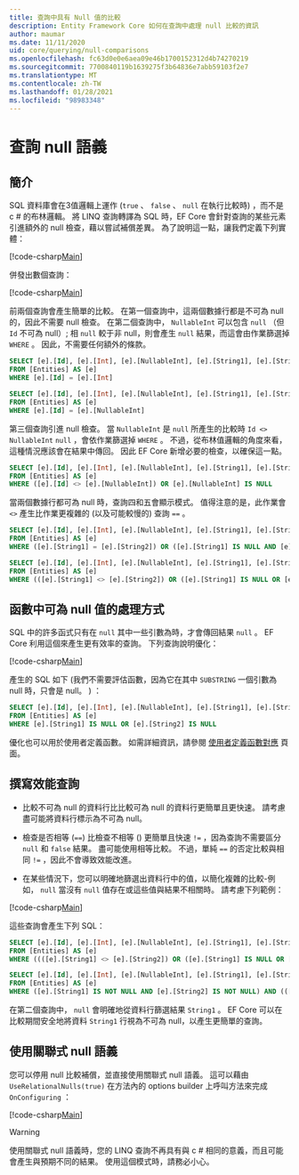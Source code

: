 ```yaml
---
title: 查詢中具有 Null 值的比較
description: Entity Framework Core 如何在查詢中處理 null 比較的資訊
author: maumar
ms.date: 11/11/2020
uid: core/querying/null-comparisons
ms.openlocfilehash: fc63d0e0e6aea09e46b1700152312d4b74270219
ms.sourcegitcommit: 7700840119b1639275f3b64836e7abb59103f2e7
ms.translationtype: MT
ms.contentlocale: zh-TW
ms.lasthandoff: 01/28/2021
ms.locfileid: "98983348"
---
```

# <a name="query-null-semantics"></a>查詢 null 語義

## <a name="introduction"></a>簡介

SQL 資料庫會在3值邏輯上運作 (`true` 、 `false` 、 `null` 在執行比較時) ，而不是 c # 的布林邏輯。 將 LINQ 查詢轉譯為 SQL 時，EF Core 會針對查詢的某些元素引進額外的 null 檢查，藉以嘗試補償差異。
為了說明這一點，讓我們定義下列實體：

[!code-csharp[Main](../../../samples/core/Querying/NullSemantics/NullSemanticsEntity.cs#Entity)]

併發出數個查詢：

[!code-csharp[Main](../../../samples/core/Querying/NullSemantics/Program.cs#BasicExamples)]

前兩個查詢會產生簡單的比較。 在第一個查詢中，這兩個數據行都是不可為 null 的，因此不需要 null 檢查。 在第二個查詢中， `NullableInt` 可以包含 `null` （但 `Id` 不可為 null）; 相 `null` 較于非 null，則會產生 `null` 結果，而這會由作業篩選掉 `WHERE` 。 因此，不需要任何額外的條款。

```sql
SELECT [e].[Id], [e].[Int], [e].[NullableInt], [e].[String1], [e].[String2]
FROM [Entities] AS [e]
WHERE [e].[Id] = [e].[Int]

SELECT [e].[Id], [e].[Int], [e].[NullableInt], [e].[String1], [e].[String2]
FROM [Entities] AS [e]
WHERE [e].[Id] = [e].[NullableInt]
```

第三個查詢引進 null 檢查。 當 `NullableInt` 是 `null` 所產生的比較時 `Id <> NullableInt` `null` ，會依作業篩選掉 `WHERE` 。 不過，從布林值邏輯的角度來看，這種情況應該會在結果中傳回。 因此 EF Core 新增必要的檢查，以確保這一點。

```sql
SELECT [e].[Id], [e].[Int], [e].[NullableInt], [e].[String1], [e].[String2]
FROM [Entities] AS [e]
WHERE ([e].[Id] <> [e].[NullableInt]) OR [e].[NullableInt] IS NULL
```

當兩個數據行都可為 null 時，查詢四和五會顯示模式。 值得注意的是，此作業會 `<>` 產生比作業更複雜的 (以及可能較慢的) 查詢 `==` 。

```sql
SELECT [e].[Id], [e].[Int], [e].[NullableInt], [e].[String1], [e].[String2]
FROM [Entities] AS [e]
WHERE ([e].[String1] = [e].[String2]) OR ([e].[String1] IS NULL AND [e].[String2] IS NULL)

SELECT [e].[Id], [e].[Int], [e].[NullableInt], [e].[String1], [e].[String2]
FROM [Entities] AS [e]
WHERE (([e].[String1] <> [e].[String2]) OR ([e].[String1] IS NULL OR [e].[String2] IS NULL)) AND ([e].[String1] IS NOT NULL OR [e].[String2] IS NOT NULL)
```

## <a name="treatment-of-nullable-values-in-functions"></a>函數中可為 null 值的處理方式

SQL 中的許多函式只有在 `null` 其中一些引數為時，才會傳回結果 `null` 。 EF Core 利用這個來產生更有效率的查詢。
下列查詢說明優化：

[!code-csharp[Main](../../../samples/core/Querying/NullSemantics/Program.cs#Functions)]

產生的 SQL 如下 (我們不需要評估函數，因為它在其中 `SUBSTRING` 一個引數為 null 時，只會是 null。 ) ：

```sql
SELECT [e].[Id], [e].[Int], [e].[NullableInt], [e].[String1], [e].[String2]
FROM [Entities] AS [e]
WHERE [e].[String1] IS NULL OR [e].[String2] IS NULL
```

優化也可以用於使用者定義函數。 如需詳細資訊，請參閱 [使用者定義函數對應](xref:core/querying/user-defined-function-mapping#configuring-nullability-of-user-defined-function-based-on-its-arguments) 頁面。

## <a name="writing-performant-queries"></a>撰寫效能查詢

- 比較不可為 null 的資料行比比較可為 null 的資料行更簡單且更快速。 請考慮盡可能將資料行標示為不可為 null。

- 檢查是否相等 (`==`) 比檢查不相等 () 更簡單且快速 `!=` ，因為查詢不需要區分 `null` 和 `false` 結果。 盡可能使用相等比較。 不過，單純 `==` 的否定比較與相同 `!=` ，因此不會導致效能改進。

- 在某些情況下，您可以明確地篩選出資料行中的值，以簡化複雜的比較-例如， `null` 當沒有 `null` 值存在或這些值與結果不相關時。 請考慮下列範例：

[!code-csharp[Main](../../../samples/core/Querying/NullSemantics/Program.cs#ManualOptimization)]

這些查詢會產生下列 SQL：

```sql
SELECT [e].[Id], [e].[Int], [e].[NullableInt], [e].[String1], [e].[String2]
FROM [Entities] AS [e]
WHERE ((([e].[String1] <> [e].[String2]) OR ([e].[String1] IS NULL OR [e].[String2] IS NULL)) AND ([e].[String1] IS NOT NULL OR [e].[String2] IS NOT NULL)) OR ((CAST(LEN([e].[String1]) AS int) = CAST(LEN([e].[String2]) AS int)) OR ([e].[String1] IS NULL AND [e].[String2] IS NULL))

SELECT [e].[Id], [e].[Int], [e].[NullableInt], [e].[String1], [e].[String2]
FROM [Entities] AS [e]
WHERE ([e].[String1] IS NOT NULL AND [e].[String2] IS NOT NULL) AND (([e].[String1] <> [e].[String2]) OR (CAST(LEN([e].[String1]) AS int) = CAST(LEN([e].[String2]) AS int)))
```

在第二個查詢中， `null` 會明確地從資料行篩選結果 `String1` 。 EF Core 可以在比較期間安全地將資料 `String1` 行視為不可為 null，以產生更簡單的查詢。

## <a name="using-relational-null-semantics"></a>使用關聯式 null 語義

您可以停用 null 比較補償，並直接使用關聯式 null 語義。 這可以藉由 `UseRelationalNulls(true)` 在方法內的 options builder 上呼叫方法來完成 `OnConfiguring` ：

[!code-csharp[Main](../../../samples/core/Querying/NullSemantics/NullSemanticsContext.cs#UseRelationalNulls)]

> [!WARNING]
> 使用關聯式 null 語義時，您的 LINQ 查詢不再具有與 c # 相同的意義，而且可能會產生與預期不同的結果。 使用這個模式時，請務必小心。
